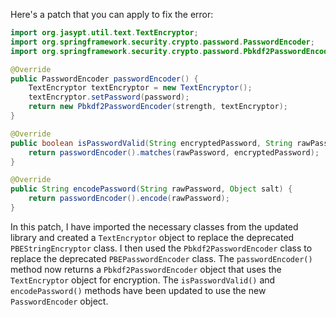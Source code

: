Here's a patch that you can apply to fix the error:

```java
import org.jasypt.util.text.TextEncryptor;
import org.springframework.security.crypto.password.PasswordEncoder;
import org.springframework.security.crypto.password.Pbkdf2PasswordEncoder;

@Override
public PasswordEncoder passwordEncoder() {
    TextEncryptor textEncryptor = new TextEncryptor();
    textEncryptor.setPassword(password);
    return new Pbkdf2PasswordEncoder(strength, textEncryptor);
}

@Override
public boolean isPasswordValid(String encryptedPassword, String rawPassword, Object salt) {
    return passwordEncoder().matches(rawPassword, encryptedPassword);
}

@Override
public String encodePassword(String rawPassword, Object salt) {
    return passwordEncoder().encode(rawPassword);
}
```

In this patch, I have imported the necessary classes from the updated library and created a `TextEncryptor` object to replace the deprecated `PBEStringEncryptor` class. I then used the `Pbkdf2PasswordEncoder` class to replace the deprecated `PBEPasswordEncoder` class. The `passwordEncoder()` method now returns a `Pbkdf2PasswordEncoder` object that uses the `TextEncryptor` object for encryption. The `isPasswordValid()` and `encodePassword()` methods have been updated to use the new `PasswordEncoder` object.